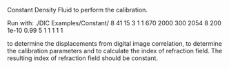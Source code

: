 Constant Density Fluid to perform the calibration.

Run with:
./DIC Examples/Constant/ 8 41 15 3 1 1 670 2000 300 2054 8 200 1e-10 0.99 5 1 1 1 1 1

to determine the displacements from digital image correlation, to determine the calibration parameters and to calculate the index of refraction field. The resulting index of refraction field should be constant.
